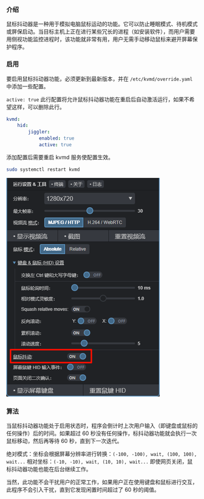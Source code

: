 ### 介绍

鼠标抖动器是一种用于模拟电脑鼠标运动的功能。它可以防止睡眠模式、待机模式或屏保启动。当目标主机上正在进行某些冗长的进程（如安装软件），而用户需要用侧视功能监控进程时，该功能就非常有用，用户无需手动移动鼠标来避开屏幕保护程序。

### 启用
要启用鼠标抖动器功能，必须更新到最新版本，并在 `/etc/kvmd/override.yaml` 中添加一些配置。

`active: true` 此行配置将允许鼠标抖动器功能在重启后自动激活运行，如果不希望这样，可以删除此行。

```yaml
kvmd:
    hid:
        jiggler:
            enabled: true
            active: true
```

添加配置后需要重启 kvmd 服务使配置生效。

```bash
sudo systemctl restart kvmd
```

![PixPin_2024-06-30_19-39-44](../img/PixPin_2024-06-30_19-39-44.png)

### 算法

当鼠标抖动器功能处于启用状态时，程序会倒计时上次用户输入（即键盘或鼠标的任何操作）后的时间。如果超过 60 秒没有任何操作，标抖动器功能就会执行一次鼠标移动，然后再等待 60 秒，直到下一次迭代。

绝对模式：坐标会根据屏幕分辨率进行转换：`(-100, -100), wait, (100, 100), wait...` 相对坐标：`(-10, -10), wait, (10, 10), wait...`
即使网页关闭，鼠标抖动器功能也能在后台继续工作。

当然，此功能不会干扰用户的正常工作，如果用户正在使用键盘和鼠标进行交互，此程序不会引入干扰，直到它发现闲置时间超过了 60 秒的阈值。

